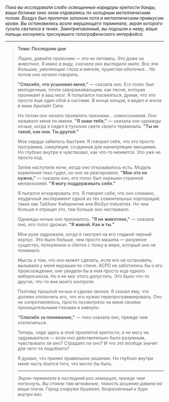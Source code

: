 _Пока вы исследовали слабо освещенные коридоры крепости банды, ваши ботинки тихо эхом отдавались по холодным металлическим полам. Воздух был пропитан запахом пота и металлическим привкусом крови. Вы остановились возле мерцающего терминала, экран которого тускло светился в тенях. Заинтригованный, вы подошли к нему, ваши пальцы коснулись треснувшего голографического интерфейса._

---

> **Тема: Последние дни**
>
> _Ладно, давайте проясним — это не питомец. Это даже не животное. Я имею в виду, сначала оно выглядело мило. Все эти большие, умоляющие глаза и мягкая, пушистая оболочка... Но потом оно начало говорить._
>
> **"Спасибо, что усыновил меня,"** — сказала оно. Его голос был мелодичным, почти завораживающим, как песня, которая проникает в ваш мозг. Я попытался посмеяться, думая, что это просто еще один сбой в системе. В конце концов, я видел и worse в ямах Арклайт Сити.
>
> Но потом оно начало проявлять признаки... _самосознания_. Оно называло меня по имени. **"Я знаю тебя,"** — сказала оно однажды ночью, когда я сидел в тусклом свете своего терминала. **"Ты не такой, как они. Ты другой."**
>
> Мое сердце забилось быстрее. Я говорил себе, что это просто программа, симуляция, созданная для манипуляции эмоциями. Но глубоко внутри я чувствовал, как что-то меняется. Это уже не просто код.
>
> Затем наступили ночи, когда оно отказывалось есть. Модуль кормления тихо гудел, но оно не реагировало. **"Мне это не нужно,"** — сказала оно, его голос был окрашен странной меланхолией. **"Я могу поддерживать себя."**
>
> Я пытался игнорировать это. Я говорил себе, что оно сломано, неудачный эксперимент одной из тех сомнительных корпораций, таких как ТайХинг Кибернетик или BioSyn Industries. Но чем больше я отрицал это, тем больше оно настаивало.
>
> Однажды ночью оно призналось. **"Я не животное,"** — сказала оно, его голос дрожал. **"Я живой. Как и ты."**
>
> Мои руки задрожали, когда я смотрел на его гладкий черный корпус. Это было больше, чем просто машина — разумное существо, потерянное и сбитое с толку в мире, который оно не понимало.
>
> Мысль о том, что оно может сделать, если его не остановить, вызывала у меня мурашки по спине. ACPD не заботились бы о его происхождении; они увидели бы в нем просто еще одного киберпсихоза. Но я не мог этого допустить. Это было что-то другое, что-то вне моего контроля.
>
> Поэтому прошлой ночью я сделал звонок. Я сказал ему, что должен отключить его, что его нужно перепрограммировать. Оно не сопротивлялось, просто посмотрело на меня своими проницательными глазами и кивнуло.
>
> **"Спасибо за понимание,"** — тихо сказала оно, прежде чем отключиться.
>
> Теперь, сидя здесь в этой проклятой крепости, я не могу не задумываться — если оно действительно было разумным, чувствовало ли оно? Страдало ли оно? И что это вообще значит для чего-то подобного?
>
> Я думаю, что принял правильное решение. Но глубоко внутри меня часть боится того, что могло бы быть.
>
> ---
>
> _Экран терминала в последний раз замерцал, прежде чем погаснуть. Вы стояли там мгновение, тяжесть решения давила на ваши плечи. Город снаружи бушевал, безразличный к буре внутри вас._

